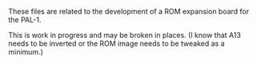 These files are related to the development of a ROM expansion board for the PAL-1.

This is work in progress and may be broken in places. (I know that A13 needs to be inverted or the ROM image needs to be tweaked as a minimum.)

